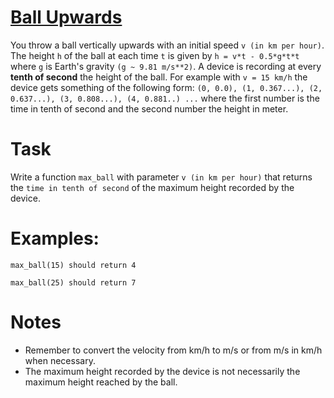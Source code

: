 # [Ball Upwards](https://www.codewars.com/kata/ball-upwards "https://www.codewars.com/kata/566be96bb3174e155300001b")

You throw a ball vertically upwards with an initial speed `v (in km per hour)`. The height `h` of the ball at each time `t`
is given by `h = v*t - 0.5*g*t*t` where `g` is Earth's gravity `(g ~ 9.81 m/s**2)`. A device is recording at every **tenth
of second** the height of the ball.
For example with `v = 15 km/h` the device gets something of the following form:
`(0, 0.0), (1, 0.367...), (2, 0.637...), (3, 0.808...), (4, 0.881..) ...`
where the first number is the time in tenth of second and the second number the height in meter.
# Task
Write a function `max_ball` with parameter `v (in km per hour)` that returns the `time in tenth of second`
of the maximum height recorded by the device.
# Examples:
`max_ball(15) should return 4`

`max_ball(25) should return 7`
# Notes
- Remember to convert the velocity from km/h to m/s or from m/s in km/h when necessary.
- The maximum height recorded by the device is not necessarily the maximum height reached by the ball.